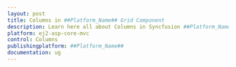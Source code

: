 ```yaml
---
layout: post
title: Columns in ##Platform_Name## Grid Component
description: Learn here all about Columns in Syncfusion ##Platform_Name## Grid component and more.
platform: ej2-asp-core-mvc
control: Columns
publishingplatform: ##Platform_Name##
documentation: ug
---
```


